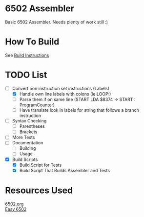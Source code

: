 # 6502 Assembler

Basic 6502 Assembler. Needs plenty of work still :)   

# How To Build  
See [Build Instructions](Documentation/BuildInstructions.md)  

# TODO List
- [ ] Convert non instruction set instructions (Labels)
  - [X] Handle own line labels with colons (ie LOOP:)
  - [ ] Parse them if on same line (START LDA $8374 -> START : ProgramCounter)
  - [ ] Have translate look in labels for string that follows a branch instruction
- [ ] Syntax Checking
  - [ ] Parentheses
  - [ ] Brackets
- [ ] More Tests
- [ ] Documentation
  - [ ] Building
  - [ ] Usage
- [X] Build Scripts
  - [X] Build Script for Tests
  - [X] Build Script That Builds Assembler and Tests

# Resources Used  

[6502.org](http://www.6502.org/tutorials/6502opcodes.html)  
[Easy 6502](https://skilldrick.github.io/easy6502/)
